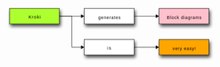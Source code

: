 <pre><svg viewBox="0 0 640 200" xmlns="http://www.w3.org/2000/svg" xmlns:inkspace="http://www.inkscape.org/namespaces/inkscape" xmlns:xlink="http://www.w3.org/1999/xlink" width="640px" height="200px">
  <defs id="defs_block">
    <filter height="1.504" id="filter_blur" inkspace:collect="always" width="1.1575" x="-0.07875" y="-0.252">
      <feGaussianBlur id="feGaussianBlur3780" inkspace:collect="always" stdDeviation="4.2" />
    </filter>
  </defs>
  <title>blockdiag</title>
  <desc>blockdiag {
  Kroki -&gt; generates -&gt; "Block diagrams";
  Kroki -&gt; is -&gt; "very easy!";

  Kroki [color = "greenyellow"];
  "Block diagrams" [color = "pink"];
  "very easy!" [color = "orange"];
}
</desc>
  <rect fill="rgb(0,0,0)" height="40" stroke="rgb(0,0,0)" style="filter:url(#filter_blur);opacity:0.7;fill-opacity:1" width="128" x="67" y="46" />
  <rect fill="rgb(0,0,0)" height="40" stroke="rgb(0,0,0)" style="filter:url(#filter_blur);opacity:0.7;fill-opacity:1" width="128" x="259" y="46" />
  <rect fill="rgb(0,0,0)" height="40" stroke="rgb(0,0,0)" style="filter:url(#filter_blur);opacity:0.7;fill-opacity:1" width="128" x="259" y="126" />
  <rect fill="rgb(0,0,0)" height="40" stroke="rgb(0,0,0)" style="filter:url(#filter_blur);opacity:0.7;fill-opacity:1" width="128" x="451" y="46" />
  <rect fill="rgb(0,0,0)" height="40" stroke="rgb(0,0,0)" style="filter:url(#filter_blur);opacity:0.7;fill-opacity:1" width="128" x="451" y="126" />
  <rect fill="rgb(173,255,47)" height="40" stroke="rgb(0,0,0)" width="128" x="64" y="40" />
  <text fill="rgb(0,0,0)" font-family="sans-serif" font-size="11" font-style="normal" font-weight="normal" text-anchor="middle" textLength="31" x="128.5" y="66">Kroki</text>
  <rect fill="rgb(255,255,255)" height="40" stroke="rgb(0,0,0)" width="128" x="256" y="40" />
  <text fill="rgb(0,0,0)" font-family="sans-serif" font-size="11" font-style="normal" font-weight="normal" text-anchor="middle" textLength="57" x="320.5" y="67">generates</text>
  <rect fill="rgb(255,255,255)" height="40" stroke="rgb(0,0,0)" width="128" x="256" y="120" />
  <text fill="rgb(0,0,0)" font-family="sans-serif" font-size="11" font-style="normal" font-weight="normal" text-anchor="middle" textLength="10" x="320.0" y="146">is</text>
  <rect fill="rgb(255,192,203)" height="40" stroke="rgb(0,0,0)" width="128" x="448" y="40" />
  <text fill="rgb(0,0,0)" font-family="sans-serif" font-size="11" font-style="normal" font-weight="normal" text-anchor="middle" textLength="89" x="512.5" y="67">Block diagrams</text>
  <rect fill="rgb(255,165,0)" height="40" stroke="rgb(0,0,0)" width="128" x="448" y="120" />
  <text fill="rgb(0,0,0)" font-family="sans-serif" font-size="11" font-style="normal" font-weight="normal" text-anchor="middle" textLength="59" x="512.5" y="147">very easy!</text>
  <path d="M 192 60 L 248 60" fill="none" stroke="rgb(0,0,0)" />
  <polygon fill="rgb(0,0,0)" points="255,60 248,56 248,64 255,60" stroke="rgb(0,0,0)" />
  <path d="M 192 60 L 224 60" fill="none" stroke="rgb(0,0,0)" />
  <path d="M 224 60 L 224 140" fill="none" stroke="rgb(0,0,0)" />
  <path d="M 224 140 L 248 140" fill="none" stroke="rgb(0,0,0)" />
  <polygon fill="rgb(0,0,0)" points="255,140 248,136 248,144 255,140" stroke="rgb(0,0,0)" />
  <path d="M 384 60 L 440 60" fill="none" stroke="rgb(0,0,0)" />
  <polygon fill="rgb(0,0,0)" points="447,60 440,56 440,64 447,60" stroke="rgb(0,0,0)" />
  <path d="M 384 140 L 440 140" fill="none" stroke="rgb(0,0,0)" />
  <polygon fill="rgb(0,0,0)" points="447,140 440,136 440,144 447,140" stroke="rgb(0,0,0)" />
</svg></pre>
